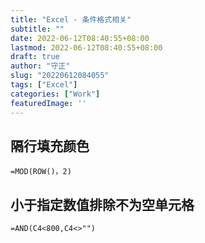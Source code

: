 ```yaml
---
title: "Excel - 条件格式相关"
subtitle: ""
date: 2022-06-12T08:40:55+08:00
lastmod: 2022-06-12T08:40:55+08:00
draft: true
author: "守正"
slug: "20220612084055"
tags: ["Excel"]
categories: ["Work"]
featuredImage: ''
---
```




<!--more-->

## 隔行填充颜色

```Text
=MOD(ROW()，2)
```

## 小于指定数值排除不为空单元格

```Text
=AND(C4<800,C4<>"")
```
